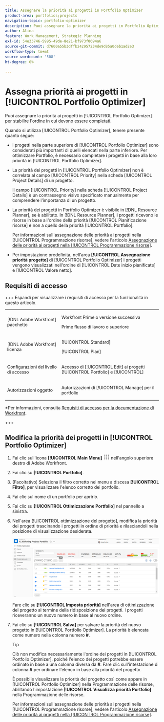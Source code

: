 ```yaml
---
title: Assegnare la priorità ai progetti in Portfolio Optimizer
product-area: portfolios;projects
navigation-topic: portfolio-optimizer
description: Puoi assegnare la priorità ai progetti in Portfolio Optimizer per stabilire l’ordine in cui devono essere completati.
author: Alina
feature: Work Management, Strategic Planning
exl-id: 54e33746-5995-49de-8e21-bf973f0694a6
source-git-commit: d7600a55b3dffb242957234de9d85a0deb1ad2e3
workflow-type: tm+mt
source-wordcount: '508'
ht-degree: 0%

---
```


# Assegna priorità ai progetti in [!UICONTROL Portfolio Optimizer]

Puoi assegnare la priorità ai progetti in [!UICONTROL Portfolio Optimizer] per stabilire l&#39;ordine in cui devono essere completati.

Quando si utilizza [!UICONTROL Portfolio Optimizer], tenere presente quanto segue:

* I progetti nella parte superiore di [!UICONTROL Portfolio Optimizer] sono considerati più importanti di quelli elencati nella parte inferiore. Per ottimizzare Portfolio, è necessario completare i progetti in base alla loro priorità in [!UICONTROL Portfolio Optimizer].
* La priorità dei progetti in [!UICONTROL Portfolio Optimizer] non è correlata al campo [!UICONTROL Priority] nella scheda [!UICONTROL Project Details] di un progetto.

  Il campo [!UICONTROL Priority] nella scheda [!UICONTROL Project Details] è un contrassegno visivo specificato manualmente per comprendere l&#39;importanza di un progetto.

* La priorità dei progetti in Portfolio Optimizer è visibile in [!DNL Resource Planner], se è abilitato. In [!DNL Resource Planner], i progetti ricevono le risorse in base all&#39;ordine della priorità [!UICONTROL Pianificazione risorse] e non a quello della priorità [!UICONTROL Portfolio].

  Per informazioni sull&#39;assegnazione delle priorità ai progetti nella [!UICONTROL Programmazione risorse], vedere l&#39;articolo [Assegnazione delle priorità ai progetti nella [!UICONTROL Programmazione risorse]](../../../resource-mgmt/resource-planning/prioritize-projects-resource-planner.md).

* Per impostazione predefinita, nell&#39;area **[!UICONTROL Assegnazione priorità progetto]** di [!UICONTROL Portfolio Optimizer] i progetti vengono visualizzati nell&#39;ordine di [!UICONTROL Date inizio pianificate] e [!UICONTROL Valore netto].

## Requisiti di accesso

+++ Espandi per visualizzare i requisiti di accesso per la funzionalità in questo articolo. 

<table style="table-layout:auto"> 
 <col> 
 <col> 
 <tbody> 
  <tr> 
   <td role="rowheader">[!DNL Adobe Workfront] pacchetto</td> 
   <td> <p>Workfront Prime o versione successiva</p>
      <p>Prime flusso di lavoro o superiore</p>
    </td> 
  </tr> 
  <tr> 
   <td role="rowheader">[!DNL Adobe Workfront] licenza</td> 
   <td> <p>[!UICONTROL Standard]</p>
   <p>[!UICONTROL Plan]</p> </td> 
  </tr> 
  <tr> 
   <td role="rowheader">Configurazioni del livello di accesso</td> 
   <td> <p>Accesso di [!UICONTROL Edit] ai progetti [!UICONTROL Portfolio] e [!UICONTROL]</p>  </td>
</tr> 
  <tr> 
   <td role="rowheader">Autorizzazioni oggetto</td> 
   <td> <p>Autorizzazioni di [!UICONTROL Manage] per il portfolio</p>  </td> 
  </tr> 
 </tbody> 
</table>

*Per informazioni, consulta [Requisiti di accesso per la documentazione di Workfront](/help/quicksilver/administration-and-setup/add-users/access-levels-and-object-permissions/access-level-requirements-in-documentation.md).

+++

<!--Old:

<table style="table-layout:auto"> 
 <col> 
 <col> 
 <tbody> 
  <tr> 
   <td role="rowheader">[!DNL Adobe Workfront] plan</td> 
   <td> <p>Any </p> </td> 
  </tr> 
  <tr> 
   <td role="rowheader">Adobe Workfront licenses*</td> 
   <td> <p>New: Standard</p>
   <p>Current: Plan</p> </td> 
  </tr> 
  <tr> 
   <td role="rowheader">Access level configurations*</td> 
   <td> <p>[!UICONTROL Edit] access to Projects and Portfolios</p></td> 
  </tr> 
  <tr> 
   <td role="rowheader">Object permissions</td> 
   <td> <p>[!UICONTROL Manage] permissions to the portfolio</p> <p>Contribute or higher permissions to the projects</p> 
   <p>You must have Manage permissions to all the projects in the list to be able to use <b>Set project priority</b>.</p>
    </td> 
  </tr> 
 </tbody> 
</table>-->

## Modifica la priorità dei progetti in [!UICONTROL Portfolio Optimizer]

1. Fai clic sull&#39;icona **[!UICONTROL Main Menu]** ![Main Menu icon](assets/main-menu-icon.png) nell&#39;angolo superiore destro di Adobe Workfront.

1. Fai clic su **[!UICONTROL Portfolio]**.
1. (Facoltativo) Seleziona il filtro corretto nel menu a discesa **[!UICONTROL Filtro]**, per visualizzare l&#39;elenco corretto dei portfolio.
1. Fai clic sul nome di un portfolio per aprirlo.
1. Fai clic su **[!UICONTROL Ottimizzazione Portfolio]** nel pannello a sinistra.
1. Nell&#39;area [!UICONTROL ottimizzazione del progetto], modifica la priorità dei progetti trascinando i progetti in ordine di priorità e rilasciandoli nella posizione di visualizzazione desiderata.

   ![Ottimizzatore Portfolio con progetti](assets/portfolio-optimizer-with-projects-nwe-350x89.png)

   Fare clic su **[!UICONTROL Imposta priorità]** nell&#39;area di ottimizzazione del progetto al termine della ridisposizione dei progetti. I progetti riceveranno un nuovo numero in base al nuovo ordine.

1. Fai clic su **[!UICONTROL Salva]** per salvare la priorità del nuovo progetto in [!UICONTROL Portfolio Optimizer]. La priorità è elencata come numero nella colonna numero **#**.

   >[!TIP]
   >
   >Ciò non modifica necessariamente l&#39;ordine dei progetti in [!UICONTROL Portfolio Optimizer], poiché l&#39;elenco dei progetti potrebbe essere ordinato in base a una colonna diversa da **#**. Fare clic sull&#39;intestazione di colonna **#** per ordinare l&#39;elenco in base alla priorità del progetto.

   È possibile visualizzare la priorità del progetto così come appare in [!UICONTROL Portfolio Optimizer] nella Programmazione delle risorse, abilitando l&#39;impostazione **[!UICONTROL Visualizza priorità Portfolio]** nella Programmazione delle risorse.

   Per informazioni sull&#39;assegnazione delle priorità ai progetti nella [!UICONTROL Programmazione risorse], vedere l&#39;articolo [Assegnazione delle priorità ai progetti nella [!UICONTROL Programmazione risorse]](../../../resource-mgmt/resource-planning/prioritize-projects-resource-planner.md).
